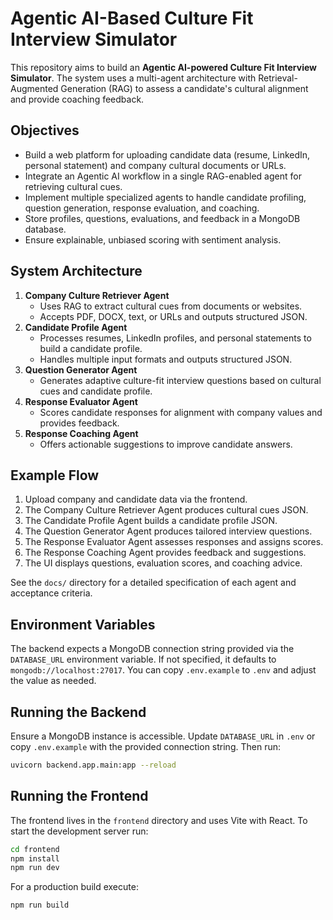 # Agentic AI-Based Culture Fit Interview Simulator

This repository aims to build an **Agentic AI-powered Culture Fit Interview Simulator**. The system uses a multi-agent architecture with Retrieval-Augmented Generation (RAG) to assess a candidate's cultural alignment and provide coaching feedback.

## Objectives
- Build a web platform for uploading candidate data (resume, LinkedIn, personal statement) and company cultural documents or URLs.
- Integrate an Agentic AI workflow in a single RAG-enabled agent for retrieving cultural cues.
- Implement multiple specialized agents to handle candidate profiling, question generation, response evaluation, and coaching.
- Store profiles, questions, evaluations, and feedback in a MongoDB database.
- Ensure explainable, unbiased scoring with sentiment analysis.

## System Architecture
1. **Company Culture Retriever Agent**
   - Uses RAG to extract cultural cues from documents or websites.
   - Accepts PDF, DOCX, text, or URLs and outputs structured JSON.
2. **Candidate Profile Agent**
   - Processes resumes, LinkedIn profiles, and personal statements to build a candidate profile.
   - Handles multiple input formats and outputs structured JSON.
3. **Question Generator Agent**
   - Generates adaptive culture-fit interview questions based on cultural cues and candidate profile.
4. **Response Evaluator Agent**
   - Scores candidate responses for alignment with company values and provides feedback.
5. **Response Coaching Agent**
   - Offers actionable suggestions to improve candidate answers.

## Example Flow
1. Upload company and candidate data via the frontend.
2. The Company Culture Retriever Agent produces cultural cues JSON.
3. The Candidate Profile Agent builds a candidate profile JSON.
4. The Question Generator Agent produces tailored interview questions.
5. The Response Evaluator Agent assesses responses and assigns scores.
6. The Response Coaching Agent provides feedback and suggestions.
7. The UI displays questions, evaluation scores, and coaching advice.

See the `docs/` directory for a detailed specification of each agent and acceptance criteria.

## Environment Variables

The backend expects a MongoDB connection string provided via the
`DATABASE_URL` environment variable. If not specified, it defaults to
`mongodb://localhost:27017`. You can copy `.env.example` to `.env` and
adjust the value as needed.

## Running the Backend

Ensure a MongoDB instance is accessible. Update `DATABASE_URL` in `.env` or copy
`.env.example` with the provided connection string. Then run:

```bash
uvicorn backend.app.main:app --reload
```

## Running the Frontend

The frontend lives in the `frontend` directory and uses Vite with React. To
start the development server run:

```bash
cd frontend
npm install
npm run dev
```

For a production build execute:

```bash
npm run build
```
